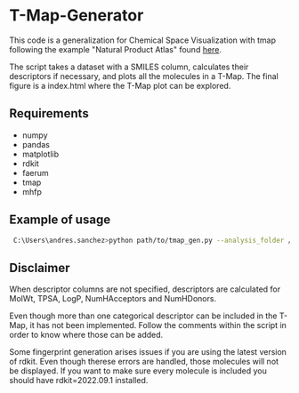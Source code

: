 # T-Map-Generator
This code is a generalization for Chemical Space Visualization with tmap following the example "Natural Product Atlas" found [here](https://tmap.gdb.tools/#ex-npa).

The script takes a dataset with a SMILES column, calculates their descriptors if necessary, and plots all the molecules in a T-Map. 
The final figure is a index.html where the T-Map plot can be explored. 

## Requirements 
- numpy
- pandas
- matplotlib
- rdkit
- faerum
- tmap
- mhfp

## Example of usage 

```bash
 C:\Users\andres.sanchez>python path/to/tmap_gen.py --analysis_folder /path/to/results/folder --data_path path/to/csv --smi_column_name smiles_column --molecule_class_col class_column --molecule_id_col id_column
```

## Disclaimer
When descriptor columns are not specified, descriptors are calculated for MolWt, TPSA, LogP, NumHAcceptors and NumHDonors. 

Even though more than one categorical descriptor can be included in the T-Map, it has not been implemented. Follow the comments within the script in order to know where those can be added. 

Some fingerprint generation arises issues if you are using the latest version of rdkit. Even though therese errors are handled, those molecules will not be displayed. If you want to make sure every molecule is included you should have rdkit=2022.09.1 installed.
